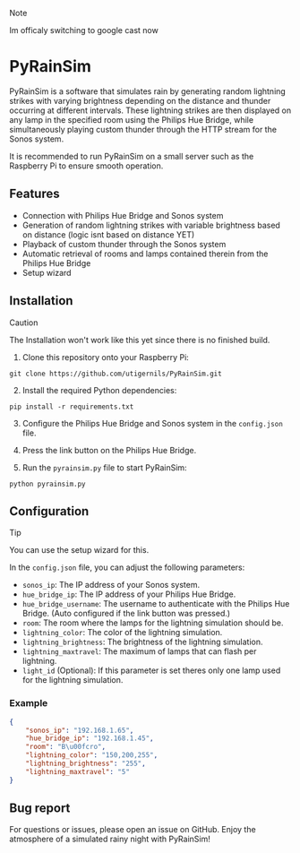 > [!NOTE]
> Im officaly switching to google cast now
# PyRainSim 

PyRainSim is a software that simulates rain by generating random lightning strikes with varying brightness depending on the distance and thunder occurring at different intervals. These lightning strikes are then displayed on any lamp in the specified room using the Philips Hue Bridge, while simultaneously playing custom thunder through the HTTP stream for the Sonos system.

It is recommended to run PyRainSim on a small server such as the Raspberry Pi to ensure smooth operation.

## Features

- Connection with Philips Hue Bridge and Sonos system
- Generation of random lightning strikes with variable brightness based on distance (logic isnt based on distance YET)
- Playback of custom thunder through the Sonos system
- Automatic retrieval of rooms and lamps contained therein from the Philips Hue Bridge
- Setup wizard

## Installation
> [!CAUTION]
> The Installation won't work like this yet since there is no finished build.

1. Clone this repository onto your Raspberry Pi:

```
git clone https://github.com/utigernils/PyRainSim.git
```

2. Install the required Python dependencies:

```
pip install -r requirements.txt
```

3. Configure the Philips Hue Bridge and Sonos system in the `config.json` file.

4. Press the link button on the Philips Hue Bridge.

5. Run the `pyrainsim.py` file to start PyRainSim:

```
python pyrainsim.py
```

## Configuration
> [!TIP]
> You can use the setup wizard for this.

In the `config.json` file, you can adjust the following parameters:

- `sonos_ip`: The IP address of your Sonos system.
- `hue_bridge_ip`: The IP address of your Philips Hue Bridge.
- `hue_bridge_username`: The username to authenticate with the Philips Hue Bridge. (Auto configured if the link button was pressed.)
- `room`: The room where the lamps for the lightning simulation should be.
- `lightning_color`: The color of the lightning simulation.
- `lightning_brightness`: The brightness of the lightning simulation.
- `lightning_maxtravel`: The maximum of lamps that can flash per lightning.
- `light_id` (Optional): If this parameter is set theres only one lamp used for the lightning simulation.

### Example

```json
{
    "sonos_ip": "192.168.1.65",
    "hue_bridge_ip": "192.168.1.45",
    "room": "B\u00fcro",
    "lightning_color": "150,200,255",
    "lightning_brightness": "255",
    "lightning_maxtravel": "5"
}
```
## Bug report
For questions or issues, please open an issue on GitHub.
Enjoy the atmosphere of a simulated rainy night with PyRainSim! 

